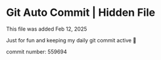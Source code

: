 # Git Auto Commit | Hidden File

This file was added Feb 12, 2025

Just for fun and keeping my daily git commit active 🤪

commit number: 559694
